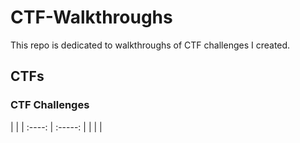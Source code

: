 # CTF-Walkthroughs
This repo is dedicated to walkthroughs of CTF challenges I created.

## CTFs

### CTF Challenges
|  | 
| :----:     | :-----:
| | 
|  | 
